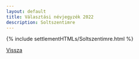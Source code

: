 ```yaml
---
layout: default
title: Választási névjegyzék 2022
description: Soltszentimre
---
```


{% include settlementHTMLs/Soltszentimre.html %}

[Vissza](../)